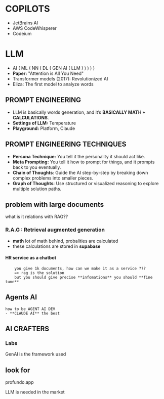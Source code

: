 
# COPILOTS
- JetBrains AI
- AWS CodeWhisperer
- Codeium

# LLM
- AI ( ML ( NN ( DL ( GEN AI ( LLM ) ) ) ) )
- **Paper:** "Attention is All You Need"
- Transformer models (2017): Revolutionized AI
- Eliza: The first model to analyze words

## PROMPT ENGINEERING
- LLM is basically words generation, and it’s **BASICALLY MATH + CALCULATIONS**.
- **Settings of LLM:** Temperature
- **Playground:** Platform, Claude

## PROMPT ENGINEERING TECHNIQUES
- **Persona Technique:** You tell it the personality it should act like.
- **Meta Prompting:** You tell it how to prompt for things, and it prompts back to you eventually.
- **Chain of Thoughts**: Guide the AI step-by-step by breaking down complex problems into smaller pieces. 
- **Graph of Thoughts**: Use structured or visualized reasoning to explore multiple solution paths.


## problem with large documents
what is it relations with RAG?? 


### R.A.G : Retrieval augmented generation
- **math** lot of math behind, probalities are calculated
- these calculations are stored in **supabase**

#### HR service as a  chatbot 
		you give 1k documents, how can we make it as a service ???
		=> rag is the solution
		but you should give precise **infomations** you should **fine tune**

## Agents AI
```
how to be AGENT AI DEV
- **CLAUDE AI** the best 
```

 
## AI CRAFTERS
### Labs
GenAI is the framework used



## look for

profundo.app

LLM is needed in the market 
